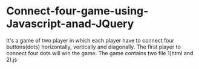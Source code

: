 # Connect-four-game-using-Javascript-anad-JQuery
It's a game of two player in which each player have to connect four buttons(dots) horizontally, vertically and diagonally. The first player to connect four dots will win the game. The game contains two file 1)html and 2).js 
